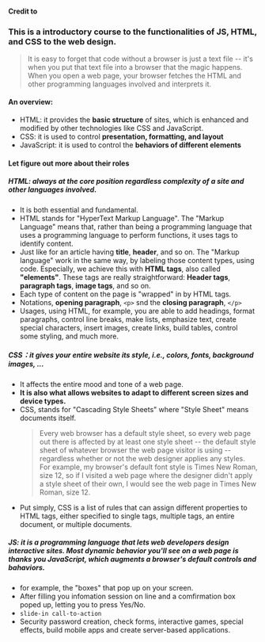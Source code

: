 #### Credit to 
### This is a introductory course to the functionalities of JS, HTML, and CSS to the web design.
> It is easy to forget that code without a browser is just a text file -- it's when you put that text file into a browser that the magic happens.
> When you open a web page, your browser fetches the HTML and other programming languages involved and interprets it.

#### An overview:
- HTML: it provides the **basic structure** of sites, which is enhanced and modified by other technologies like CSS and JavaScript.
- CSS: it is used to control **presentation, formatting, and layout**
- JavaScript: it is used to control the **behaviors of different elements**

#### Let figure out more about their roles
##### HTML: always at the core position regardless complexity of a site and other languages involved.
- It is both essential and fundamental.
- HTML stands for "HyperText Markup Language". The "Markup Language" means that, rather than being a programming language that uses a programming language to perform functions, it uses tags to identify content.
- Just like for an article having **title**, **header**, and so on. The "Markup language" work in the same way, by labeling those content types, using code. Especially, we achieve this with **HTML tags**, also called **"elements"**. These tags are really straightforward: **Header tags**, **paragraph tags**, **image tags**, and so on.
- Each type of content on the page is "wrapped" in by HTML tags.
- Notations, **opening paragraph**, `<p>` snd the **closing paragraph**, `</p>`
- Usages, using HTML, for example, you are able to add headings, format paragraphs, control line breaks, make lists, emphasize text, create special characters, insert images, create links, build tables, control some styling, and much more.

##### CSS：it gives your entire website its style, i.e., colors, fonts, background images, ...
- It affects the entire mood and tone of a web page.
- **It is also what allows websites to adapt to different screen sizes and device types.**
- CSS, stands for "Cascading Style Sheets" where "Style Sheet" means documents itself.
  > Every web browser has a default style sheet, so every web page out there is affected by at least one style sheet -- the default style sheet of whatever browser the web page visitor is using -- regardless whether or not the web designer applies any styles. For example, my browser's default font style is Times New Roman, size 12, so if I visited a web page where the designer didn't apply a style sheet of their own, I would see the web page in Times New Roman, size 12.
- Put simply, CSS is a list of rules that can assign different properties to HTML tags, either specified to single tags, multiple tags, an entire document, or multiple documents.

##### JS: it is a programming language that lets web developers design **interactive sites**. Most dynamic behavior you'll see on a web page is thanks you JavaScript, which **augments a browser's default controls and bahaviors**.
- for example, the "boxes" that pop up on your screen.
- After filling you infomation session on line and a comfirmation box poped up, letting you to press Yes/No.
- `slide-in call-to-action`
- Security password creation, check forms, interactive games, special effects, build mobile apps and create server-based applications.
